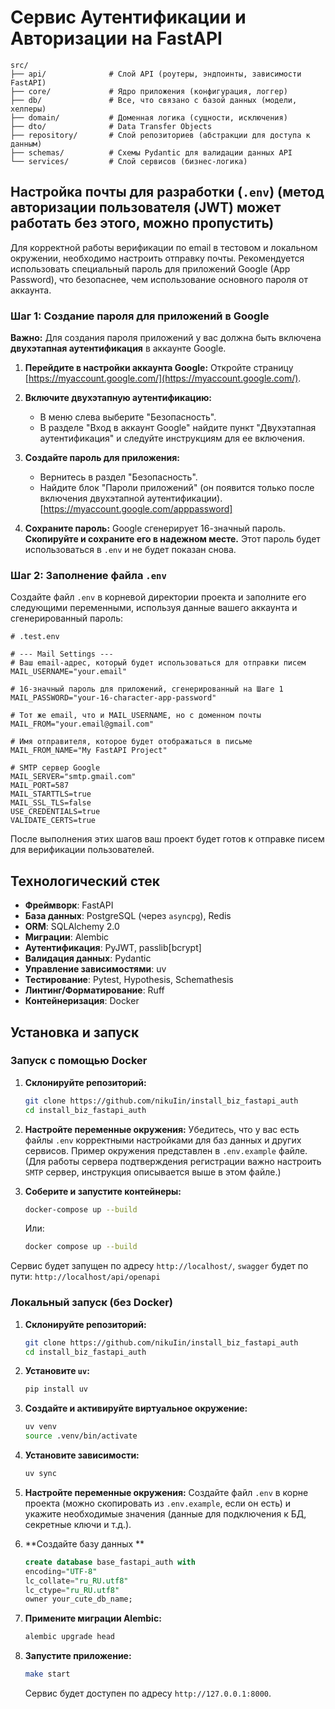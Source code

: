 # Сервис Аутентификации и Авторизации на FastAPI

```
src/
├── api/              # Слой API (роутеры, эндпоинты, зависимости FastAPI)
├── core/             # Ядро приложения (конфигурация, логгер)
├── db/               # Все, что связано с базой данных (модели, хелперы)
├── domain/           # Доменная логика (сущности, исключения)
├── dto/              # Data Transfer Objects
├── repository/       # Слой репозиториев (абстракции для доступа к данным)
├── schemas/          # Схемы Pydantic для валидации данных API
└── services/         # Слой сервисов (бизнес-логика)
```

## Настройка почты для разработки (`.env`) (метод авторизации пользователя (JWT) может работать без этого, можно пропустить)

Для корректной работы верификации по email в тестовом и локальном окружении, необходимо настроить отправку почты. Рекомендуется использовать специальный пароль для приложений Google (App Password), что безопаснее, чем использование основного пароля от аккаунта.

### Шаг 1: Создание пароля для приложений в Google

**Важно:** Для создания пароля приложений у вас должна быть включена **двухэтапная аутентификация** в аккаунте Google.

1.  **Перейдите в настройки аккаунта Google:**
    Откройте страницу [https://myaccount.google.com/](https://myaccount.google.com/).

2.  **Включите двухэтапную аутентификацию:**
    -   В меню слева выберите "Безопасность".
    -   В разделе "Вход в аккаунт Google" найдите пункт "Двухэтапная аутентификация" и следуйте инструкциям для ее включения.

3.  **Создайте пароль для приложения:**
    -   Вернитесь в раздел "Безопасность".
    -   Найдите блок "Пароли приложений" (он появится только после включения двухэтапной аутентификации). [https://myaccount.google.com/apppassword]

4.  **Сохраните пароль:**
    Google сгенерирует 16-значный пароль. **Скопируйте и сохраните его в надежном месте.** Этот пароль будет использоваться в `.env` и не будет показан снова.

### Шаг 2: Заполнение файла `.env`

Создайте файл `.env` в корневой директории проекта и заполните его следующими переменными, используя данные вашего аккаунта и сгенерированный пароль:

```env
# .test.env

# --- Mail Settings ---
# Ваш email-адрес, который будет использоваться для отправки писем
MAIL_USERNAME="your.email"

# 16-значный пароль для приложений, сгенерированный на Шаге 1
MAIL_PASSWORD="your-16-character-app-password"

# Тот же email, что и MAIL_USERNAME, но с доменном почты
MAIL_FROM="your.email@gmail.com"

# Имя отправителя, которое будет отображаться в письме
MAIL_FROM_NAME="My FastAPI Project"

# SMTP сервер Google
MAIL_SERVER="smtp.gmail.com"
MAIL_PORT=587
MAIL_STARTTLS=true
MAIL_SSL_TLS=false
USE_CREDENTIALS=true
VALIDATE_CERTS=true
```

После выполнения этих шагов ваш проект будет готов к отправке писем для верификации пользователей.

## Технологический стек

- **Фреймворк**: FastAPI
- **База данных**: PostgreSQL (через `asyncpg`), Redis
- **ORM**: SQLAlchemy 2.0
- **Миграции**: Alembic
- **Аутентификация**: PyJWT, passlib[bcrypt]
- **Валидация данных**: Pydantic
- **Управление зависимостями**: uv
- **Тестирование**: Pytest, Hypothesis, Schemathesis
- **Линтинг/Форматирование**: Ruff
- **Контейнеризация**: Docker

## Установка и запуск

### Запуск с помощью Docker

1.  **Склонируйте репозиторий:**
    ```bash
    git clone https://github.com/nikuIin/install_biz_fastapi_auth
    cd install_biz_fastapi_auth
    ```

2.  **Настройте переменные окружения:**
    Убедитесь, что у вас есть файлы `.env` корректными настройками для баз данных и других сервисов. Пример окружения представлен в `.env.example` файле. (Для работы сервера подтверждения регистрации важно настроить `SMTP` сервер, инструкция описывается выше в этом файле.)

3.  **Соберите и запустите контейнеры:**

    ```bash
    docker-compose up --build
    ```

    Или:
    ```bash
    docker compose up --build
    ```

Сервис будет запущен по адресу `http://localhost/`,  `swagger` будет по пути: `http://localhost/api/openapi`

### Локальный запуск (без Docker)

1.  **Склонируйте репозиторий:**
    ```bash
    git clone https://github.com/nikuIin/install_biz_fastapi_auth
    cd install_biz_fastapi_auth
    ```

2.  **Установите `uv`:**
    ```bash
    pip install uv
    ```

3.  **Создайте и активируйте виртуальное окружение:**
    ```bash
    uv venv
    source .venv/bin/activate
    ```

4.  **Установите зависимости:**
    ```bash
    uv sync
    ```

5.  **Настройте переменные окружения:**
    Создайте файл `.env` в корне проекта (можно скопировать из `.env.example`, если он есть) и укажите необходимые значения (данные для подключения к БД, секретные ключи и т.д.).


6.  **Создайте базу данных **
    ```sql
    create database base_fastapi_auth with
    encoding="UTF-8"
    lc_collate="ru_RU.utf8"
    lc_ctype="ru_RU.utf8"
    owner your_cute_db_name;
    ```

7.  **Примените миграции Alembic:**
    ```bash
    alembic upgrade head
    ```

8.  **Запустите приложение:**
    ```bash
    make start
    ```
    Сервис будет доступен по адресу `http://127.0.0.1:8000`.
